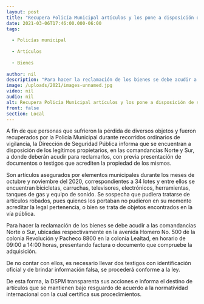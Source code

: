 ```yaml
---
layout: post
title: "Recupera Policía Municipal artículos y los pone a disposición de sus dueños"
date: 2021-03-06T17:46:00.000-06:00
tags:
  
  - Policías municipal
  
  - Artículos
  
  - Bienes
  
author: nil
description: "Para hacer la reclamación de los bienes se debe acudir a las comandancias Norte o Sur, ubicadas respectivamente en la avenida Homero No. 500 de la colonia Revolución y Pacheco 8800 en la colonia Lealtad, en horario de 09:00 a 14:00 horas"
image: /uploads/2021/images-unnamed.jpg
video: nil
audio: nil
alt: Recupera Policía Municipal artículos y los pone a disposición de sus dueños
front: false
section: Local
---
```


A fin de que personas que sufrieron la pérdida de diversos objetos y fueron recuperados por la Policía Municipal durante recorridos ordinarios de vigilancia, la Dirección de Seguridad Pública informa que se encuentran a disposición de los legítimos propietarios, en las comandancias Norte y Sur, a donde deberán acudir para reclamarlos, con previa presentación de documentos o testigos que acrediten la propiedad de los mismos.

 

Son artículos asegurados por elementos municipales durante los meses de octubre y noviembre del 2020, correspondientes a 34 lotes y entre ellos se encuentran bicicletas, carruchas, televisores, electrónicos, herramientas, tanques de gas y equipo de sonido. Se sospecha que pudiera tratarse de artículos robados, pues quienes los portaban no pudieron en su momento acreditar la legal pertenencia, o bien se trata de objetos encontrados en la vía pública.

 

Para hacer la reclamación de los bienes se debe acudir a las comandancias Norte o Sur, ubicadas respectivamente en la avenida Homero No. 500 de la colonia Revolución y Pacheco 8800 en la colonia Lealtad, en horario de 09:00 a 14:00 horas, presentando factura o documento que compruebe la adquisición.

 

De no contar con ellos, es necesario llevar dos testigos con identificación oficial y de brindar información falsa, se procederá conforme a la ley.

 

De esta forma, la DSPM transparenta sus acciones e informa el destino de artículos que se mantienen bajo resguardo de acuerdo a la normatividad internacional con la cual certifica sus procedimientos.